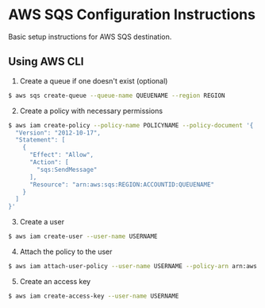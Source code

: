 # AWS SQS Configuration Instructions

Basic setup instructions for AWS SQS destination.

## Using AWS CLI

1. Create a queue if one doesn't exist (optional)

```sh
$ aws sqs create-queue --queue-name QUEUENAME --region REGION
```

2. Create a policy with necessary permissions

```sh
$ aws iam create-policy --policy-name POLICYNAME --policy-document '{
  "Version": "2012-10-17",
  "Statement": [
    {
      "Effect": "Allow",
      "Action": [
        "sqs:SendMessage"
      ],
      "Resource": "arn:aws:sqs:REGION:ACCOUNTID:QUEUENAME"
    }
  ]
}'
```

3. Create a user

```sh
$ aws iam create-user --user-name USERNAME
```

4. Attach the policy to the user

```sh
$ aws iam attach-user-policy --user-name USERNAME --policy-arn arn:aws:iam::ACCOUNTID:policy/POLICYNAME
```

5. Create an access key

```sh
$ aws iam create-access-key --user-name USERNAME
```
